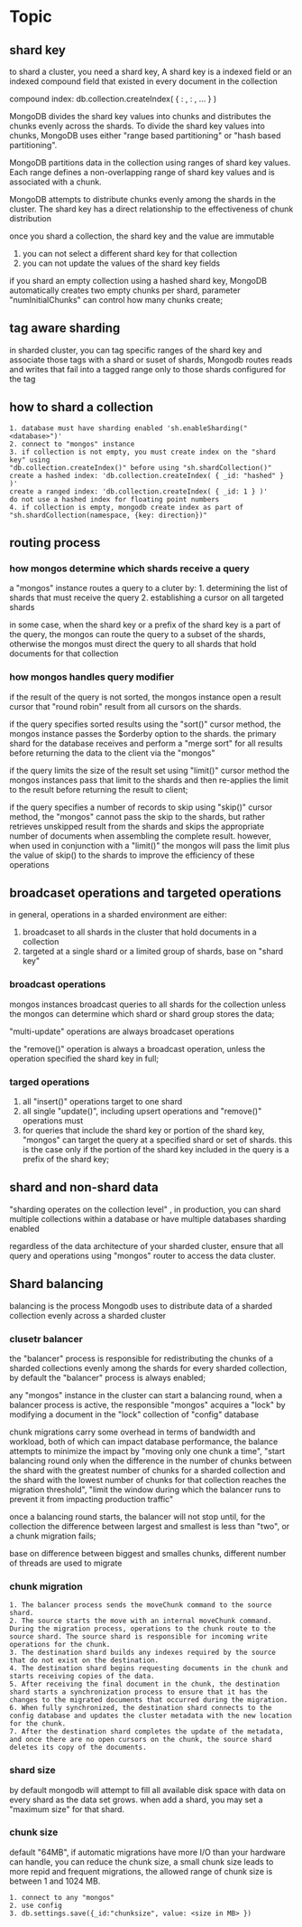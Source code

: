 # Topic
## shard key
to shard a cluster, you need a shard key, A shard key is a indexed field or 
an indexed compound field that existed in every document in the collection

compound index: db.collection.createIndex( { <field1>: <type>, <field2>: <type2>, ... } )

MongoDB divides the shard key values into chunks and distributes the chunks
evenly across the shards. To divide the shard key values into chunks, MongoDB
uses either "range based partitioning" or "hash based partitioning".

MongoDB partitions data in the collection using ranges of shard key values.
Each range defines a non-overlapping range of shard key values and is associated with a chunk.

MongoDB attempts to distribute chunks evenly among the shards in the cluster. 
The shard key has a direct relationship to the effectiveness of chunk distribution

once you shard a collection, the shard key and the value are immutable
1. you can not select a different shard key for that collection
2. you can not update the values of the shard key fields

if you shard an empty collection using a hashed shard key, MongoDB automatically
creates two empty chunks per shard, parameter "numInitialChunks" can control how many chunks create;

## tag aware sharding
in sharded cluster, you can tag specific ranges of the shard key and associate
those tags with a shard or suset of shards, Mongodb routes reads and writes that
fail into a tagged range only to those shards configured for the tag

## how to shard a collection
```
1. database must have sharding enabled 'sh.enableSharding("<database>")'
2. connect to "mongos" instance
3. if collection is not empty, you must create index on the "shard key" using
"db.collection.createIndex()" before using "sh.shardCollection()"
create a hashed index: 'db.collection.createIndex( { _id: "hashed" } )'
create a ranged index: 'db.collection.createIndex( { _id: 1 } )'
do not use a hashed index for floating point numbers
4. if collection is empty, mongodb create index as part of "sh.shardCollection(namespace, {key: direction})"
```


## routing process

### how mongos determine which shards receive a query
a "mongos" instance routes a query to a cluter by:
    1. determining the list of shards that must receive the query
    2. establishing a cursor on all targeted shards

in some case, when the shard key or a prefix of the shard key is a part of 
the query, the mongos can route the query to a subset of the shards, otherwise
the mongos must direct the query to all shards that hold documents for that collection

### how mongos handles query modifier
if the result of the query is not sorted, the mongos instance open a result cursor
that "round robin" result from all cursors on the shards.


if the query specifies sorted results using the "sort()" cursor method, the mongos
instance passes the $orderby option to the shards. the primary shard for the 
database receives and perform a "merge sort" for all  results before returning the
data to the client via the "mongos"

if the query limits the size of the result set using "limit()" cursor method
the mongos instances pass that limit to the shards and then re-applies the limit
to the result before returning the result to client;

if the query specifies a number of records to skip using "skip()" cursor method, 
the "mongos" cannot pass the skip to the shards, but rather retrieves unskipped
result from the shards and skips the appropriate number of documents when 
assembling the complete result. however, when used in conjunction with a "limit()"
the mongos will pass the limit plus the value of skip() to the shards to improve
the efficiency of these operations


## broadcaset operations and targeted operations
in general, operations in a sharded environment are either:
1. broadcaset to all shards in the cluster that hold documents in a collection
2. targeted at a single shard or a limited group of shards, base on "shard key"

### broadcast operations
mongos instances broadcast queries to all shards for the collection unless the 
mongos can determine which shard or shard group stores the data;

"multi-update" operations are always broadcaset operations

the "remove()" operation is always a broadcast operation, unless the operation
specified the shard key in full;

### targed operations
1. all "insert()" operations target to one shard
2. all single "update()", including upsert operations and "remove()" operations must
3. for queries that include the shard key or portion of the shard key, "mongos" can
target the query at a specified shard or set of shards. this is the case only if 
the portion of the shard key included in the query is a prefix of the shard key;

## shard and non-shard data
"sharding operates on the collection level" , in production, you can shard multiple
collections within a database or have multiple databases sharding enabled

regardless of the data architecture of your sharded cluster, ensure that all query
and operations using "mongos" router to access the data cluster.


## Shard balancing
balancing is the process Mongodb uses to distribute data of a sharded collection 
evenly across a sharded cluster

### clusetr balancer
the "balancer" process is responsible for redistributing the chunks of a sharded
collections evenly among the shards for every sharded collection, by default the 
"balancer" process is always enabled;

any "mongos" instance in the cluster can start a balancing round, when a balancer
process is active, the responsible "mongos" acquires a "lock" by modifying a 
document in the "lock" collection of "config" database

chunk migrations carry some overhead in terms of bandwidth and workload, both of 
which can impact database performance, the balance attempts to minimize the impact
by "moving only one chunk a time", "start balancing round only when the difference
in the number of chunks between the shard with the greatest number of chunks for 
a sharded collection and the shard with the lowest number of chunks for that 
collection reaches the migration threshold", "limit the window during which the 
balancer runs to prevent it from impacting production traffic"

once a balancing round starts, the balancer will not stop until, for the collection
the difference between largest and smallest is less than "two", or a chunk migration fails;

base on difference between biggest and smalles chunks, different number of threads
are used to migrate

### chunk migration
```
1. The balancer process sends the moveChunk command to the source shard.
2. The source starts the move with an internal moveChunk command. During the migration process, operations to the chunk route to the source shard. The source shard is responsible for incoming write operations for the chunk.
3. The destination shard builds any indexes required by the source that do not exist on the destination.
4. The destination shard begins requesting documents in the chunk and starts receiving copies of the data.
5. After receiving the final document in the chunk, the destination shard starts a synchronization process to ensure that it has the changes to the migrated documents that occurred during the migration.
6. When fully synchronized, the destination shard connects to the config database and updates the cluster metadata with the new location for the chunk.
7. After the destination shard completes the update of the metadata, and once there are no open cursors on the chunk, the source shard deletes its copy of the documents.
```

### shard size
by default mongodb will attempt to fill all available disk space with data on every
shard as the data set grows. when add a shard, you may set a "maximum size" for that
shard. 

### chunk size
default "64MB", if automatic migrations have more I/O than your hardware can handle, 
you can reduce the chunk size, a small chunk size leads to more repid and frequent 
migrations, the allowed range of chunk size is between 1 and 1024 MB.   

```
1. connect to any "mongos" 
2. use config
3. db.settings.save({_id:"chunksize", value: <size in MB> })
```

